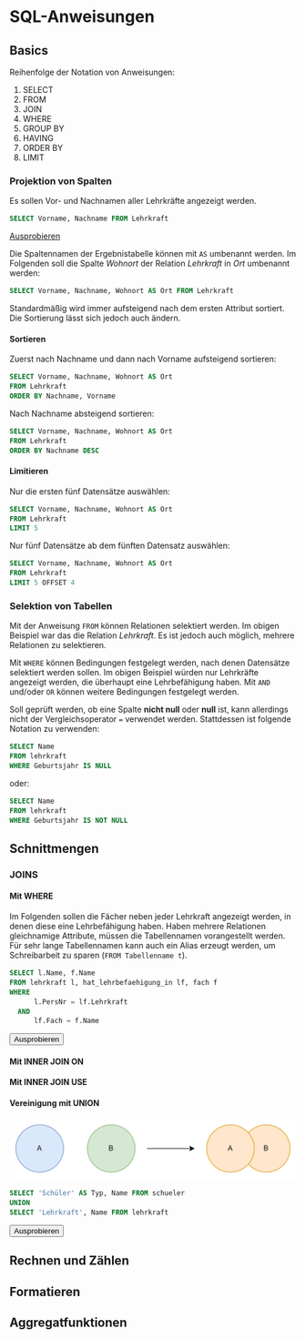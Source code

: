 # SQL-Anweisungen

## Basics

Reihenfolge der Notation von Anweisungen:

1. SELECT
2. FROM
3. JOIN
4. WHERE
5. GROUP BY
6. HAVING
7. ORDER BY
8. LIMIT

### Projektion von Spalten

Es sollen Vor- und Nachnamen aller Lehrkräfte angezeigt werden.

````SQL
SELECT Vorname, Nachname FROM Lehrkraft
````

[Ausprobieren](https://it.treptowkolleg.de/?page=docs-sql&db=abitraining&query=SELECT%20Vorname,%20Nachname%20FROM%20Lehrkraft#formular)

Die Spaltennamen der Ergebnistabelle können mit ``AS`` umbenannt werden. Im Folgenden soll
die Spalte *Wohnort* der Relation *Lehrkraft* in *Ort* umbenannt werden:

````SQL
SELECT Vorname, Nachname, Wohnort AS Ort FROM Lehrkraft
````

Standardmäßig wird immer aufsteigend nach dem ersten Attribut sortiert. Die
Sortierung lässt sich jedoch auch ändern.

#### Sortieren

Zuerst nach Nachname und dann nach Vorname aufsteigend sortieren:

````SQL
SELECT Vorname, Nachname, Wohnort AS Ort
FROM Lehrkraft
ORDER BY Nachname, Vorname
````

Nach Nachname absteigend sortieren:

````SQL
SELECT Vorname, Nachname, Wohnort AS Ort
FROM Lehrkraft
ORDER BY Nachname DESC
````

#### Limitieren

Nur die ersten fünf Datensätze auswählen:

````SQL
SELECT Vorname, Nachname, Wohnort AS Ort 
FROM Lehrkraft
LIMIT 5
````

Nur fünf Datensätze ab dem fünften Datensatz auswählen:

````SQL
SELECT Vorname, Nachname, Wohnort AS Ort 
FROM Lehrkraft
LIMIT 5 OFFSET 4
````

### Selektion von Tabellen

Mit der Anweisung ``FROM`` können Relationen selektiert werden. Im obigen Beispiel war das
die Relation *Lehrkraft*. Es ist jedoch auch möglich, mehrere Relationen zu selektieren.

Mit ``WHERE`` können Bedingungen festgelegt werden, nach denen Datensätze selektiert werden
sollen. Im obigen Beispiel würden nur Lehrkräfte angezeigt werden, die überhaupt eine
Lehrbefähigung haben. Mit ``AND`` und/oder ``OR`` können weitere Bedingungen festgelegt werden.

Soll geprüft werden, ob eine Spalte **nicht null** oder **null** ist, kann allerdings nicht
der Vergleichsoperator ``=`` verwendet werden. Stattdessen ist folgende Notation zu verwenden:

````SQL
SELECT Name
FROM lehrkraft
WHERE Geburtsjahr IS NULL
````

oder:

````SQL
SELECT Name
FROM lehrkraft
WHERE Geburtsjahr IS NOT NULL
````

## Schnittmengen

### JOINS

#### Mit WHERE

Im Folgenden sollen die Fächer neben jeder Lehrkraft angezeigt werden, in denen diese
eine Lehrbefähigung haben. Haben mehrere Relationen gleichnamige Attribute, müssen die
Tabellennamen vorangestellt werden. Für sehr lange Tabellennamen kann auch ein Alias erzeugt
werden, um Schreibarbeit zu sparen (``FROM Tabellenname t``).

````SQL
SELECT l.Name, f.Name
FROM lehrkraft l, hat_lehrbefaehigung_in lf, fach f
WHERE
      l.PersNr = lf.Lehrkraft
  AND 
      lf.Fach = f.Name
````

<form method="post" action="https://it.treptowkolleg.de/?page=docs-sql#form">
<input type="hidden" name="db" value="abitraining">
<input type="hidden" name="query" value="
SELECT l.Name, f.Name
FROM lehrkraft l, hat_lehrbefaehigung_in lf, fach f
WHERE
      l.PersNr = lf.Lehrkraft
  AND 
      lf.Fach = f.Name
">
<button type="submit" class="p-button--positive" name="sql">Ausprobieren</button>
</form>

#### Mit INNER JOIN ON


#### Mit INNER JOIN USE

#### Vereinigung mit UNION

![img.png](/docs/img/union.png)

````SQL
SELECT 'Schüler' AS Typ, Name FROM schueler
UNION
SELECT 'Lehrkraft', Name FROM lehrkraft
````
<form method="post" action="https://it.treptowkolleg.de/?page=docs-sql#form">
<input type="hidden" name="db" value="abitraining">
<input type="hidden" name="query" value="SELECT 'Schüler' AS Typ, Name FROM schueler
UNION
SELECT 'Lehrkraft', Name FROM lehrkraft">
<button type="submit" class="p-button--positive" name="sql">Ausprobieren</button>
</form>

## Rechnen und Zählen

## Formatieren

## Aggregatfunktionen